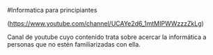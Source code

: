 #Informatica para principiantes

(https://www.youtube.com/channel/UCAYe2d6_1mtMIPWWzzzZkLg)

Canal de youtube cuyo contenido trata sobre acercar la informática a personas que no estén familiarizadas con ella.
